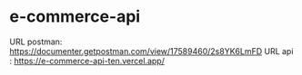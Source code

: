 # e-commerce-api

URL postman: https://documenter.getpostman.com/view/17589460/2s8YK6LmFD
URL api : https://e-commerce-api-ten.vercel.app/
